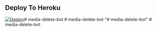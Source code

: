 ## Deploy To Heroku

<a href="https://heroku.com/deploy?template=https://github.com/TEAM-PYRO-BOTZ/PYRO-RENAME-BOT"><img src="https://www.herokucdn.com/deploy/button.svg" alt="Deploy"></a>#   m e d i a - d e l e t e - b o t  
 #   m e d i a - d e l e t e - b o t  
 "# media-delete-bot" 
#   m e d i a - d e l e t e - b o t  
 